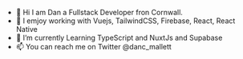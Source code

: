 - 👋 Hi I am Dan a Fullstack Developer fron Cornwall.
- 👀 I emjoy working with Vuejs, TailwindCSS, Firebase, React, React Native
- 🌱 I’m currently Learning TypeScript and NuxtJs and Supabase
- 📫 You can reach me on Twitter @danc_mallett

<!---
dcmallett/dcmallett is a ✨ special ✨ repository because its `README.md` (this file) appears on your GitHub profile.
You can click the Preview link to take a look at your changes.
--->

